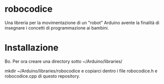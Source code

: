 # robocodice
Una libreria per la movimentazione di un "robot" Arduino avente la finalità di insegnare i concetti di programmazione ai bambini.

# Installazione

Bo. Per ora creare una directory sotto ~/Arduino/libraries/

mkdir ~/Arduino/libraries/robocodice e copiarci dentro i file robocodice.h e robocodice.cpp di questo repository.
